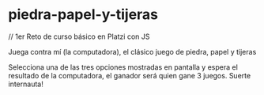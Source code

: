 # piedra-papel-y-tijeras

// 1er Reto de curso básico en Platzi con JS

Juega contra mí (la computadora), el clásico juego de piedra, papel y tijeras

Selecciona una de las tres opciones mostradas en pantalla y espera el resultado de la computadora, el ganador será quien gane 3 juegos.
Suerte internauta!
